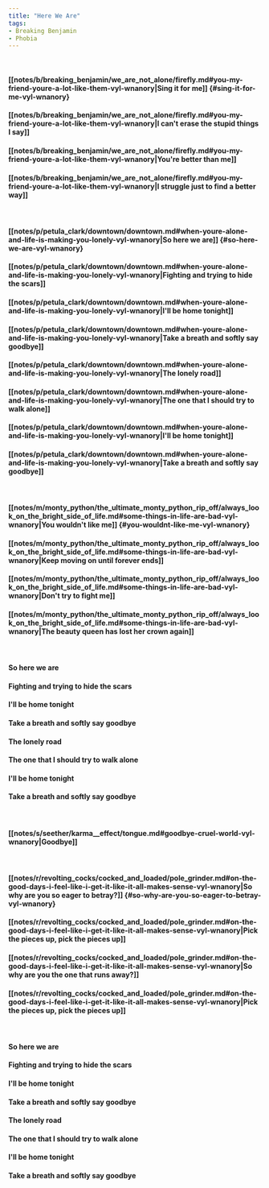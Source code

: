```yaml
---
title: "Here We Are"
tags:
- Breaking Benjamin
- Phobia
---
```

&nbsp;
#### [[notes/b/breaking_benjamin/we_are_not_alone/firefly.md#you-my-friend-youre-a-lot-like-them-vyl-wnanory|Sing it for me]] {#sing-it-for-me-vyl-wnanory}
#### [[notes/b/breaking_benjamin/we_are_not_alone/firefly.md#you-my-friend-youre-a-lot-like-them-vyl-wnanory|I can't erase the stupid things I say]]
#### [[notes/b/breaking_benjamin/we_are_not_alone/firefly.md#you-my-friend-youre-a-lot-like-them-vyl-wnanory|You're better than me]]
#### [[notes/b/breaking_benjamin/we_are_not_alone/firefly.md#you-my-friend-youre-a-lot-like-them-vyl-wnanory|I struggle just to find a better way]]
&nbsp;
#### [[notes/p/petula_clark/downtown/downtown.md#when-youre-alone-and-life-is-making-you-lonely-vyl-wnanory|So here we are]] {#so-here-we-are-vyl-wnanory}
#### [[notes/p/petula_clark/downtown/downtown.md#when-youre-alone-and-life-is-making-you-lonely-vyl-wnanory|Fighting and trying to hide the scars]]
#### [[notes/p/petula_clark/downtown/downtown.md#when-youre-alone-and-life-is-making-you-lonely-vyl-wnanory|I'll be home tonight]]
#### [[notes/p/petula_clark/downtown/downtown.md#when-youre-alone-and-life-is-making-you-lonely-vyl-wnanory|Take a breath and softly say goodbye]]
#### [[notes/p/petula_clark/downtown/downtown.md#when-youre-alone-and-life-is-making-you-lonely-vyl-wnanory|The lonely road]]
#### [[notes/p/petula_clark/downtown/downtown.md#when-youre-alone-and-life-is-making-you-lonely-vyl-wnanory|The one that I should try to walk alone]]
#### [[notes/p/petula_clark/downtown/downtown.md#when-youre-alone-and-life-is-making-you-lonely-vyl-wnanory|I'll be home tonight]]
#### [[notes/p/petula_clark/downtown/downtown.md#when-youre-alone-and-life-is-making-you-lonely-vyl-wnanory|Take a breath and softly say goodbye]]
&nbsp;
#### [[notes/m/monty_python/the_ultimate_monty_python_rip_off/always_look_on_the_bright_side_of_life.md#some-things-in-life-are-bad-vyl-wnanory|You wouldn't like me]] {#you-wouldnt-like-me-vyl-wnanory}
#### [[notes/m/monty_python/the_ultimate_monty_python_rip_off/always_look_on_the_bright_side_of_life.md#some-things-in-life-are-bad-vyl-wnanory|Keep moving on until forever ends]]
#### [[notes/m/monty_python/the_ultimate_monty_python_rip_off/always_look_on_the_bright_side_of_life.md#some-things-in-life-are-bad-vyl-wnanory|Don't try to fight me]]
#### [[notes/m/monty_python/the_ultimate_monty_python_rip_off/always_look_on_the_bright_side_of_life.md#some-things-in-life-are-bad-vyl-wnanory|The beauty queen has lost her crown again]]
&nbsp;
#### So here we are
#### Fighting and trying to hide the scars
#### I'll be home tonight
#### Take a breath and softly say goodbye
#### The lonely road
#### The one that I should try to walk alone
#### I'll be home tonight
#### Take a breath and softly say goodbye
&nbsp;
#### [[notes/s/seether/karma__effect/tongue.md#goodbye-cruel-world-vyl-wnanory|Goodbye]]
&nbsp;
#### [[notes/r/revolting_cocks/cocked_and_loaded/pole_grinder.md#on-the-good-days-i-feel-like-i-get-it-like-it-all-makes-sense-vyl-wnanory|So why are you so eager to betray?]] {#so-why-are-you-so-eager-to-betray-vyl-wnanory}
#### [[notes/r/revolting_cocks/cocked_and_loaded/pole_grinder.md#on-the-good-days-i-feel-like-i-get-it-like-it-all-makes-sense-vyl-wnanory|Pick the pieces up, pick the pieces up]]
#### [[notes/r/revolting_cocks/cocked_and_loaded/pole_grinder.md#on-the-good-days-i-feel-like-i-get-it-like-it-all-makes-sense-vyl-wnanory|So why are you the one that runs away?]]
#### [[notes/r/revolting_cocks/cocked_and_loaded/pole_grinder.md#on-the-good-days-i-feel-like-i-get-it-like-it-all-makes-sense-vyl-wnanory|Pick the pieces up, pick the pieces up]]
&nbsp;
#### So here we are
#### Fighting and trying to hide the scars
#### I'll be home tonight
#### Take a breath and softly say goodbye
#### The lonely road
#### The one that I should try to walk alone
#### I'll be home tonight
#### Take a breath and softly say goodbye
